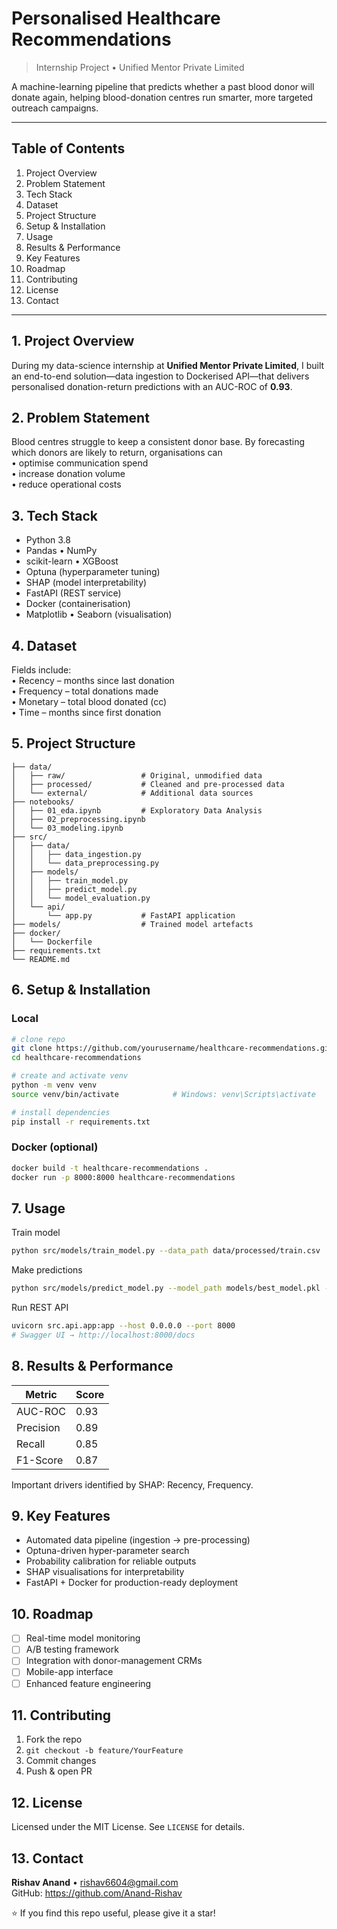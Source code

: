# Personalised Healthcare Recommendations

> Internship Project • Unified Mentor Private Limited

A machine-learning pipeline that predicts whether a past blood donor will donate again, helping blood-donation centres run smarter, more targeted outreach campaigns.

---

## Table of Contents
1. Project Overview
2. Problem Statement
3. Tech Stack
4. Dataset
5. Project Structure
6. Setup & Installation
7. Usage
8. Results & Performance
9. Key Features
10. Roadmap
11. Contributing
12. License
13. Contact

---

## 1. Project Overview
During my data-science internship at **Unified Mentor Private Limited**, I built an end-to-end solution—data ingestion to Dockerised API—that delivers personalised donation-return predictions with an AUC-ROC of **0.93**.

## 2. Problem Statement
Blood centres struggle to keep a consistent donor base. By forecasting which donors are likely to return, organisations can  
• optimise communication spend  
• increase donation volume  
• reduce operational costs  

## 3. Tech Stack
- Python 3.8  
- Pandas • NumPy  
- scikit-learn • XGBoost  
- Optuna (hyperparameter tuning)  
- SHAP (model interpretability)  
- FastAPI (REST service)  
- Docker (containerisation)  
- Matplotlib • Seaborn (visualisation)

## 4. Dataset
Fields include:  
• Recency – months since last donation  
• Frequency – total donations made  
• Monetary – total blood donated (cc)  
• Time – months since first donation  

## 5. Project Structure
~~~text
├── data/
│   ├── raw/                 # Original, unmodified data
│   ├── processed/           # Cleaned and pre-processed data
│   └── external/            # Additional data sources
├── notebooks/
│   ├── 01_eda.ipynb         # Exploratory Data Analysis
│   ├── 02_preprocessing.ipynb
│   └── 03_modeling.ipynb
├── src/
│   ├── data/
│   │   ├── data_ingestion.py
│   │   └── data_preprocessing.py
│   ├── models/
│   │   ├── train_model.py
│   │   ├── predict_model.py
│   │   └── model_evaluation.py
│   └── api/
│       └── app.py           # FastAPI application
├── models/                  # Trained model artefacts
├── docker/
│   └── Dockerfile
├── requirements.txt
└── README.md
~~~

## 6. Setup & Installation

### Local
~~~bash
# clone repo
git clone https://github.com/yourusername/healthcare-recommendations.git
cd healthcare-recommendations

# create and activate venv
python -m venv venv
source venv/bin/activate            # Windows: venv\Scripts\activate

# install dependencies
pip install -r requirements.txt
~~~

### Docker (optional)
~~~bash
docker build -t healthcare-recommendations .
docker run -p 8000:8000 healthcare-recommendations
~~~

## 7. Usage

Train model  
~~~bash
python src/models/train_model.py --data_path data/processed/train.csv
~~~

Make predictions  
~~~bash
python src/models/predict_model.py --model_path models/best_model.pkl --input_data data/test.csv
~~~

Run REST API  
~~~bash
uvicorn src.api.app:app --host 0.0.0.0 --port 8000
# Swagger UI → http://localhost:8000/docs
~~~

## 8. Results & Performance
| Metric     | Score |
|------------|-------|
| AUC-ROC    | 0.93  |
| Precision  | 0.89  |
| Recall     | 0.85  |
| F1-Score   | 0.87  |

Important drivers identified by SHAP: Recency, Frequency.

## 9. Key Features
- Automated data pipeline (ingestion → pre-processing)  
- Optuna-driven hyper-parameter search  
- Probability calibration for reliable outputs  
- SHAP visualisations for interpretability  
- FastAPI + Docker for production-ready deployment  

## 10. Roadmap
- [ ] Real-time model monitoring  
- [ ] A/B testing framework  
- [ ] Integration with donor-management CRMs  
- [ ] Mobile-app interface  
- [ ] Enhanced feature engineering  

## 11. Contributing
1. Fork the repo  
2. `git checkout -b feature/YourFeature`  
3. Commit changes  
4. Push & open PR  

## 12. License
Licensed under the MIT License. See `LICENSE` for details.

## 13. Contact
**Rishav Anand** • rishav6604@gmail.com  
GitHub: https://github.com/Anand-Rishav

⭐ If you find this repo useful, please give it a star!
